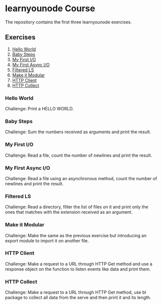 # learnyounode Course

The repository contains the first three learnyounode exercises.

## Exercises
 1. [Hello World](#hello-world)
 2. [Baby Steps](#baby-steps)
 3. [My First I/O](#my-first-io)
 4. [My First Async I/O](#my-first-async-io)
 5. [Filtered LS](#filtered-ls)
 6. [Make it Modular](#make-it-modular)
 7. [HTTP Client](#http-client)
 8. [HTTP Collect](#http-collect)

### Hello World
Challenge: Print a HELLO WORLD.

### Baby Steps
Challenge: Sum the numbers received as arguments and print the result.

### My First I/O
Challenge: Read a file, count the number of newlines and print the result.

### My First Async I/O
Challenge: Read a file using an asynchronous method, count the number of newlines and print the result.

### Filtered LS
Challenge: Read a directory, filter the list of files on it and print only the ones that matches with the extension received as an argument.

### Make it Modular
Challenge: Make the same as the previous exercise but introducing an export module to import it on another file.

### HTTP Client
Challenge: Make a request to a URL through HTTP Get method and use a response object on the function to listen events like data and print them.

### HTTP Collect
Challenge: Make a request to a URL through HTTP Get method, use bl package to collect all data from the serve and then print it and its length.  